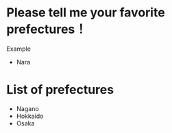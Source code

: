 # Please tell me your favorite prefectures！
Example
- Nara

# List of prefectures
- Nagano
- Hokkaido
- Osaka

